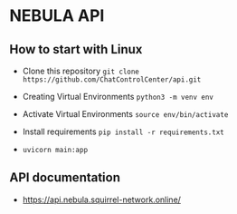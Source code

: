 # NEBULA API

## How to start with Linux
- Clone this repository
`git clone https://github.com/ChatControlCenter/api.git`

- Creating Virtual Environments
`python3 -m venv env`

- Activate Virtual Environments
`source env/bin/activate`

- Install requirements
`pip install -r requirements.txt`

- `uvicorn main:app`

## API documentation

- https://api.nebula.squirrel-network.online/
